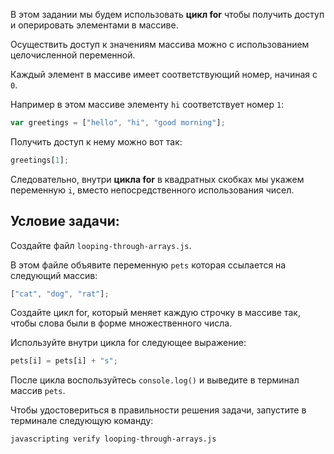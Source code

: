 В этом задании мы будем использовать **цикл for** чтобы получить доступ и оперировать элементами в массиве.

Осуществить доступ к значениям массива можно с использованием целочисленной переменной.

Каждый элемент в массиве имеет соответствующий номер, начиная с `0`.

Например в этом массиве элементу `hi` соответствует номер `1`:

```js
var greetings = ["hello", "hi", "good morning"];
```

Получить доступ к нему можно вот так:

```js
greetings[1];
```

Следовательно, внутри **цикла for** в квадратных скобках мы укажем переменную `i`, вместо непосредственного использования чисел.

## Условие задачи:

Создайте файл `looping-through-arrays.js`.

В этом файле объявите переменную `pets` которая ссылается на следующий массив:

```js
["cat", "dog", "rat"];
```

Создайте цикл for, который меняет каждую строчку в массиве так, чтобы слова были в форме множественного числа.

Используйте внутри цикла for следующее выражение:

```js
pets[i] = pets[i] + "s";
```

После цикла воспользуйтесь `console.log()` и выведите в терминал массив `pets`.

Чтобы удостовериться в правильности решения задачи, запустите в терминале следующую команду:

```bash
javascripting verify looping-through-arrays.js
```

